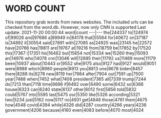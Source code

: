 # WORD COUNT
This repository grab words from news websites. The included urls can be checked from the word.db.
However, now only CNN is supported
Last update: 2021-11-20 00:00:44
word|count
---|---
the|244337
to|124974
of|99026
and|97686
a|89949
in|84178
that|55564
for|40672
on|37187
is|34892
it|30554
said|27891
with|27085
as|24925
was|23145
he|22572
have|20766
has|19811
are|19767
at|19216
from|18759
be|17852
by|17520
this|17367
i|17351
his|16462
but|15654
not|15334
we|15260
they|15093
an|14976
who|14078
cnn|13046
will|12685
their|11792
us|11469
more|11179
been|10937
about|10443
or|9552
she|9175
also|9127
had|9127
would|9051
were|8988
which|8980
people|8913
you|8813
one|8678
biden|8457
there|8288
its|8278
new|8119
her|7984
after|7904
out|7591
up|7500
year|7488
when|7452
what|7408
president|7365
all|7339
trump|7244
do|7213
than|7118
time|6696
if|6492
over|6490
some|6432
so|6366
house|6323
can|6240
state|6137
other|6012
first|5856
told|5832
could|5767
into|5595
last|5475
our|5350
like|5326
according|5321
two|5234
just|5162
now|5117
no|4931
get|4848
those|4761
them|4675
how|4548
covid|4394
while|4326
did|4287
country|4266
years|4236
government|4206
because|4160
even|4083
before|4070
most|4024
